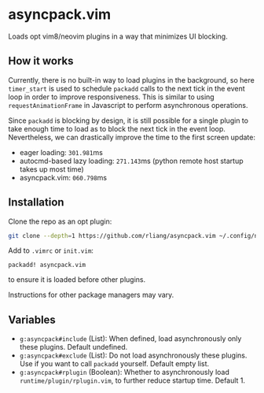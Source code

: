 # asyncpack.vim
Loads opt vim8/neovim plugins in a way that minimizes UI blocking.

## How it works
Currently, there is no built-in way to load plugins in the background, so here
`timer_start` is used to schedule `packadd` calls to the next tick in the event
loop in order to improve responsiveness. This is similar to using
`requestAnimationFrame` in Javascript to perform asynchronous operations.

Since `packadd` is blocking by design, it is still possible for a single plugin
to take enough time to load as to block the next tick in the event loop.
Nevertheless, we can drastically improve the time to the first screen update:

* eager loading: `301.981`ms
* autocmd-based lazy loading: `271.143`ms (python remote host startup takes up
  most time)
* asyncpack.vim: `060.798`ms

## Installation
Clone the repo as an opt plugin:
```sh
git clone --depth=1 https://github.com/rliang/asyncpack.vim ~/.config/nvim/pack/foo/opt/asyncpack.vim`
```

Add to `.vimrc` or `init.vim`:
```vim
packadd! asyncpack.vim
```
to ensure it is loaded before other plugins.

Instructions for other package managers may vary.

## Variables
* `g:asyncpack#include` (List): When defined, load asynchronously only these
  plugins. Default undefined.
* `g:asyncpack#exclude` (List): Do not load asynchronously these plugins. Use
  if you want to call `packadd` yourself. Default empty list.
* `g:asyncpack#rplugin` (Boolean): Whether to asynchronously load
  `runtime/plugin/rplugin.vim`, to further reduce startup time. Default 1.
